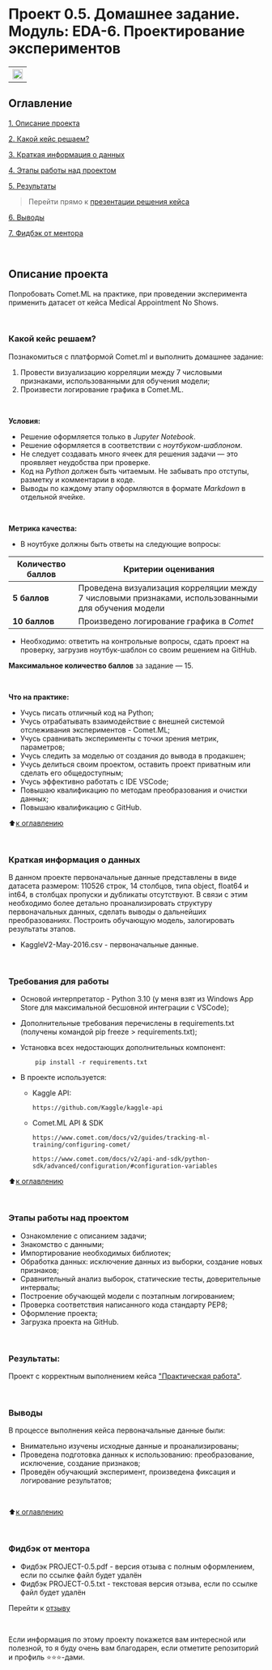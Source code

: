 # Проект 0.5. Домашнее задание. Модуль: EDA-6. Проектирование экспериментов
<table>
  <tr style="vertical-align:middle">
    <!-- <th><img src = 'https://i.hh.ru/logos/svg/hh.ru__min_.svg?v=11032019'></th> -->
    <!-- <th><img style="vertical-align:middle" img src = https://lms.skillfactory.ru/static/rg-theme/images/logo-header.svg></th> -->
    <!-- <th><img style="vertical-align:middle" img src = https://static.tildacdn.com/tild3862-3932-4061-b763-363135393134/logo.svg></th> -->
    <th height=30><img style="vertical-align:middle" img src = https://static.tildacdn.com/tild3736-6663-4331-b065-623334663336/SkillFactory.svg height=20></th>
  </tr>
</table>

## Оглавление
[1. Описание проекта](https://github.com/yaroslav-vorobyov/SF_DST/tree/main/PROJECT-0.5#Описание-проекта)

[2. Какой кейс решаем?](https://github.com/yaroslav-vorobyov/SF_DST/tree/main/PROJECT-0.5#Какой-кейс-решаем)

[3. Краткая информация о данных](https://github.com/yaroslav-vorobyov/SF_DST/tree/main/PROJECT-0.5#Краткая-информация-о-данных)

[4. Этапы работы над проектом](https://github.com/yaroslav-vorobyov/SF_DST/tree/main/PROJECT-0.5#Этапы-работы-над-проектом)

[5. Результаты](https://github.com/yaroslav-vorobyov/SF_DST/tree/main/PROJECT-0.5#Результаты)

  > Перейти прямо к [презентации решения кейса](https://github.com/yaroslav-vorobyov/SF_DST/blob/main/PROJECT-0.5/HW-05.ipynb)

[6. Выводы](https://github.com/yaroslav-vorobyov/SF_DST/tree/main/PROJECT-0.5#Выводы)  

[7. Фидбэк от ментора](https://github.com/yaroslav-vorobyov/SF_DST/tree/main/PROJECT-0.5#Фидбэк-от-ментора)

<br>

## Описание проекта
Попробовать Comet.ML на практике, при проведении эксперимента применить датасет от кейса Medical Appointment No Shows.

<br>

### Какой кейс решаем?
Познакомиться с платформой Comet.ml и выполнить домашнее задание:
1. Провести визуализацию корреляции между 7 числовыми признаками, использованными для обучения модели;
2. Произвести логирование графика в Comet.ML.

<br>

**Условия:**
- Решение оформляется только в *Jupyter Notebook*.
- Решение оформляется в соответствии с *ноутбуком-шаблоном*.
- Не следует создавать много ячеек для решения задачи — это проявляет неудобства при проверке.
- Код на *Python* должен быть читаемым. Не забывать про отступы, разметку и комментарии в коде.
- Выводы по каждому этапу оформляются в формате *Markdown* в отдельной ячейке.

<br>

**Метрика качества:**
* В ноутбуке должны быть ответы на следующие вопросы:
<!-- <table>
  <tbody>
    <tr style="vertical-align:middle">
      <td style="background-color: #2e765e; color: white; font-weight: bold">2 балла</td>
      <td style="align:left">Правильность решения задач, логичность построения запросов</td>
    </tr>
    <tr>
      <td style="background-color: #2e765e; color: white; font-weight: bold">2 балла</td>
      <td style="align:left">Читабельность и верное форматирование запросов и кода на Python, наличие комментариев в запросах;<br>Аккуратность оформления решения</td>
    </tr>
    <tr>
      <td style="background-color: #2e765e; color: white; font-weight: bold">2 балла</td>
      <td style="align:left">Логичность и полнота выводов</td>
    </tr>
    <tr>
      <td style="background-color: #2e765e; color: white; font-weight: bold">2 балла</td>
      <td style="align:left">Дополнительные исследования данных</td>
    </tr>
  </tbody>
</table> -->

| **Количество баллов** | **Критерии оценивания** |
| --- | --- |
| **5 баллов** | Проведена визуализация корреляции между 7 числовыми признаками, использованными для обучения модели |
| **10 баллов** | Произведено логирование графика в *Comet* |

* Необходимо: ответить на контрольные вопросы, сдать проект на проверку, загрузив ноутбук-шаблон со своим решением на GitHub.

**Максимальное количество баллов** за задание — 15.

<br>

**Что на практике:**
-   Учусь писать отличный код на Python;
-   Учусь отрабатывать взаимодействие с внешней системой отслеживания экспериментов - Comet.ML;
-   Учусь сравнивать эксперименты с точки зрения метрик, параметров;
-   Учусь следить за моделью от создания до вывода в продакшен;
-   Учусь делиться своим проектом, оставить проект приватным или сделать его общедоступным;
-   Учусь эффективно работать с IDE VSCode;
-   Повышаю квалификацию по методам преобразования и очистки данных; 
-   Повышаю квалификацию с GitHub.

:arrow_up:[к оглавлению](https://github.com/yaroslav-vorobyov/SF_DST/tree/main/PROJECT-0.5#Оглавление)

<br>

### Краткая информация о данных

В данном проекте первоначальные данные представлены в виде датасета размером: 110526 строк, 14 столбцов, типа object, float64 и int64, в столбцах пропуски и дубликаты отсутствуют. В связи с этим необходимо более детально проанализировать структуру первоначальных данных, сделать выводы о дальнейших преобразованиях. Построить обучающую модель, залогировать результаты этапов.

* KaggleV2-May-2016.csv - первоначальные данные.

<br>

### Требования для работы
*   Основой интерпретатор - Python 3.10 (у меня взят из Windows App Store для максимальной бесшовной интеграции с VSCode);
*   Дополнительные требования перечислены в requirements.txt (получены командой pip freeze > requirements.txt);
*   Установка всех недостающих дополнительных компонент:

            pip install -r requirements.txt

*   В проекте используется:
    
    *   Kaggle API:
            
            https://github.com/Kaggle/kaggle-api

    *   Comet.ML API & SDK

            https://www.comet.com/docs/v2/guides/tracking-ml-training/configuring-comet/
            
            https://www.comet.com/docs/v2/api-and-sdk/python-sdk/advanced/configuration/#configuration-variables 

:arrow_up:[к оглавлению](https://github.com/yaroslav-vorobyov/SF_DST/tree/main/PROJECT-0.5#Оглавление)

<br>

### Этапы работы над проектом
- Ознакомление с описанием задачи;
- Знакомство с данными;
- Импортирование необходимых библиотек;
- Обработка данных: исключение данных из выборки, создание новых признаков;
- Сравнительный анализ выборок, статические тесты, доверительные интервалы;
- Построение обучающей модели с поэтапным логированием;
- Проверка соответствия написанного кода стандарту PEP8;
- Оформление проекта;
- Загрузка проекта на GitHub.

<br>

### Результаты:

Проект c корректным выполнением кейса ["Практическая работа"](https://github.com/yaroslav-vorobyov/SF_DST/blob/main/PROJECT-0.5/HW-05.ipynb).

<br>

### Выводы
В процессе выполнения кейса первоначальные данные были:
* Внимательно изучены исходные данные и проанализированы;
* Проведена подготовка данных к использованию: преобразование, исключение, создание признаков;
* Проведён обучающий эксперимент, произведена фиксация и логирование результатов;

<br>

:arrow_up:[к оглавлению](https://github.com/yaroslav-vorobyov/SF_DST/tree/main/PROJECT-0.5#Оглавление)

<br>

### Фидбэк от ментора
<!-- * Фидбэк PROJECT-0.5.url - содержит ссылку на отзыв, файл находится на Google Drive ментора -->
* Фидбэк PROJECT-0.5.pdf - версия отзыва с полным оформлением, если по ссылке файл будет удалён
* Фидбэк PROJECT-0.5.txt - текстовая версия отзыва, если по ссылке файл будет удалён

Перейти к [отзыву](https://github.com/yaroslav-vorobyov/SF_DST/tree/main/PROJECT-0.5/docs)

<br>

Если информация по этому проекту покажется вам интересной или полезной, то я буду очень вам благодарен, если отметите репозиторий и профиль ⭐️⭐️⭐️-дами.